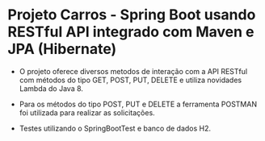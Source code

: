 # Projeto Carros - Spring Boot usando RESTful API integrado com Maven e JPA (Hibernate)

- O projeto oferece diversos metodos de interação com a API RESTful com métodos
do tipo GET, POST, PUT, DELETE e utiliza novidades Lambda do Java 8. 

- Para os métodos do tipo POST, PUT e DELETE a ferramenta POSTMAN foi utilizada para realizar as solicitações.
- Testes utilizando o SpringBootTest e banco de dados H2.
